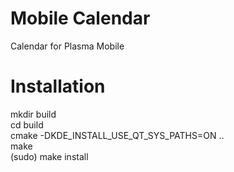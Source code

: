 # Mobile Calendar

Calendar for Plasma Mobile

# Installation

mkdir build  
cd build  
cmake -DKDE_INSTALL_USE_QT_SYS_PATHS=ON  ..  
make  
(sudo) make install  
